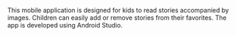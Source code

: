 This mobile application is designed for kids to read stories accompanied by images. Children can easily add or remove stories from their favorites. The app is developed using Android Studio.
